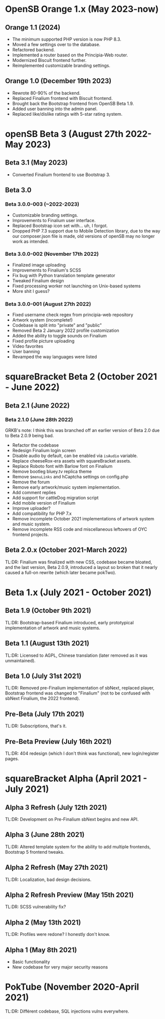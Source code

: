 # OpenSB Orange 1.x (May 2023-now)
## Orange 1.1 (2024)
* The minimum supported PHP version is now PHP 8.3.
* Moved a few settings over to the database.
* Refactored backend.
* Implemented a router based on the Principia-Web router.
* Modernized Biscuit frontend further.
* Reimplemented customizable branding settings.
## Orange 1.0 (December 19th 2023)
* Rewrote 80-90% of the backend.
* Replaced Finalium frontend with Biscuit frontend.
* Brought back the Bootstrap frontend from OpenSB Beta 1.9.
* Added user banning into the admin panel.
* Replaced like/dislike ratings with 5-star rating system.
# openSB Beta 3 (August 27th 2022-May 2023)
## Beta 3.1 (May 2023)
* Converted Finalium frontend to use Bootstrap 3.
## Beta 3.0
### Beta 3.0.0-003 (~2022-2023)
* Customizable branding settings.
* Improvements to Finalium user interface.
* Replaced Bootstrap icon set with... uh, I forgot.
* Dropped PHP 7.3 support due to Mobile Detection library, due to the way our composer.json file is made, old versions of openSB may no longer work as intended.
### Beta 3.0.0-002 (November 17th 2022)
* Finalized image uploading
* Improvements to Finalium's SCSS
* Fix bug with Python translation template generator
* Tweaked Finalium design
* Fixed processing worker not launching on Unix-based systems
* More shit I guess?
### Beta 3.0.0-001 (August 27th 2022)
* Fixed username check regex from principia-web repository
* Artwork system (incomplete!)
* Codebase is split into "private" and "public"
* Removed Beta 2 January 2022 profile customization
* Added the ability to toggle sounds on Finalium
* Fixed profile picture uploading 
* Video favorites
* User banning
* Revamped the way languages were listed
# squareBracket Beta 2 (October 2021 - June 2022)
## Beta 2.1 (June 2022)
### Beta 2.1.0 (June 28th 2022)
GRKB's note: I think this was branched off an earlier version of Beta 2.0 due to Beta 2.0.9 being bad.
* Refactor the codebase
* Redesign Finalium login screen
* Disable audio by default, can be enabled via ``isAudio`` variable.
* Replace cheeseRox-era assets with squareBracket assets.
* Replace Roboto font with Barlow font on Finalium
* Remove bootleg bluey.tv replica theme
* Remove ``$menuLinks`` and hCaptcha settings on config.php
* Remove the forum
* Remove early artwork/music system implementation.
* Add comment replies
* Add support for cattleDog migration script
* Add mobile version of Finalium
* Improve uploader?
* Add compatibility for PHP 7.x
* Remove incomplete October 2021 implementations of artwork system and music system.
* Remove incomplete RSS code and miscellaneous leftovers of OYC frontend projects.
## Beta 2.0.x (October 2021-March 2022)
TL:DR: Finalium was finalized with new CSS, codebase became bloated, and the last version, Beta 2.0.9, introduced a layout so broken that it nearly caused a full-on rewrite (which later became pokTwo).
# Beta 1.x (July 2021 - October 2021)
## Beta 1.9 (October 9th 2021)
TL:DR: Bootstrap-based Finalium introduced, early prototypical implementation of artwork and music systems.
## Beta 1.1 (August 13th 2021)
TL:DR: Licensed to AGPL, Chinese translation (later removed as it was unmaintained).
## Beta 1.0 (July 31st 2021)
TL:DR: Removed pre-Finalium implementation of sbNext, replaced player, Bootstrap frontend was changed to "Finalium" (not to be confused with sbNext Finalium, the 2022 frontend).
## Pre-Beta (July 17th 2021)
TL:DR: Subscriptions, that's it.
## Pre-Beta Preview (July 16th 2021)
TL:DR: 404 redesign (which I don't think was functional), new login/register pages.
# squareBracket Alpha (April 2021 - July 2021)
## Alpha 3 Refresh (July 12th 2021)
TL:DR: Development on Pre-Finalium sbNext begins and new API.
## Alpha 3 (June 28th 2021)
TL:DR: Altered template system for the ability to add multiple frontends, Bootstrap 5 frontend tweaks.
## Alpha 2 Refresh (May 27th 2021)
TL:DR: Localization, bad design decisions.
## Alpha 2 Refresh Preview (May 15th 2021)
TL:DR: SCSS vulnerability fix?
## Alpha 2 (May 13th 2021)
TL:DR: Profiles were redone? I honestly don't know.
## Alpha 1 (May 8th 2021)
* Basic functionality
* New codebase for very major security reasons
# PokTube (November 2020-April 2021)
TL:DR: Différent codebase, SQL injections vulns everywhere.
